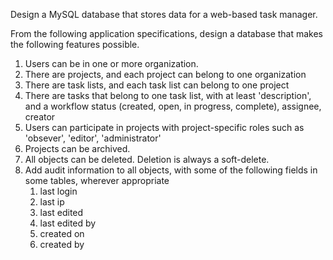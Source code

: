 Design a MySQL database that stores data for a web-based task manager.

From the following application specifications, design a database that makes the following features possible.

1. Users can be in one or more organization.
1. There are projects, and each project can belong to one organization
1. There are task lists, and each task list can belong to one project
1. There are tasks that belong to one task list, with at least 'description', and a workflow status (created, open, in progress, complete), assignee, creator
1. Users can participate in projects with project-specific roles such as 'obsever', 'editor', 'administrator'
1. Projects can be archived.
1. All objects can be deleted. Deletion is always a soft-delete.
1. Add audit information to all objects, with some of the following fields in some tables, wherever appropriate
    1. last login
    1. last ip
    1. last edited
    1. last edited by
    1. created on
    1. created by
